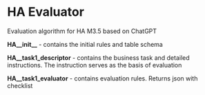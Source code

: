 # HA Evaluator
Evaluation algorithm for HA M3.5 based on ChatGPT


**HA__init__** - contains the initial rules and table schema

**HA__task1_descriptor** - contains the business task and detailed instructions. The instruction serves as the basis of evaluation

**HA__task1_evaluator** - contains evaluation rules. Returns json with checklist

